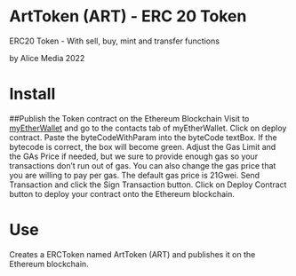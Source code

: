 # ArtToken (ART) - ERC 20 Token
ERC20 Token - With sell, buy, mint and transfer functions

by Alice Media 2022

# Install

##Publish the Token contract on the Ethereum Blockchain
    Visit to [myEtherWallet](https://www.myetherwallet.com/) and go to the contacts tab of myEtherWallet.
    Click on deploy contract.
    Paste the byteCodeWithParam into the byteCode textBox. If the bytecode is correct, the box will become green.
    Adjust the Gas Limit and the GAs Price if needed, but we sure to provide enough gas so your transactions don’t run out of gas.
    You can also change the gas price that you are willing to pay per gas. The default gas price is 21Gwei.
    Send Transaction and click the Sign Transaction button.
    Click on Deploy Contract button to deploy your contract onto the Ethereum blockchain.
    
# Use

Creates a ERCToken named ArtToken (ART) and publishes it on the Ethereum blockchain.
